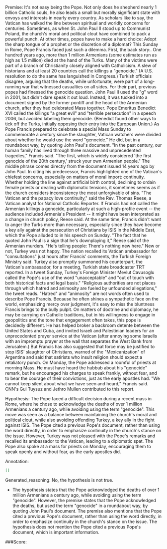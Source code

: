 
Premise:
It's not easy being the Pope. Not only does he shepherd nearly 1 billion Catholic souls, he also leads a small but morally significant state with envoys and interests in nearly every country. As scholars like to say, the Vatican has walked the line between spiritual and worldly concerns for centuries. Sometimes, as when St. John Paul II stood up to Communist Poland, the church's moral and political clout have combined to pack a powerful punch. At other times, popes have to make a hard choice: Adopt the sharp tongue of a prophet or the discretion of a diplomat? This Sunday in Rome, Pope Francis faced just such a dilemma. First, the back story:. One hundred years ago, more than 1 million Armenians (some estimates run as high as 1.5 million) died at the hand of the Turks. Many of the victims were part of a branch of Christianity closely aligned with Catholicism. A slew of  historians and at least 20 countries call the killings a "genocide." (A U.S. resolution to do the same has languished in Congress.) Turkish officials disagree, arguing that the deaths, while unfortunate, were part of a long-running war that witnessed casualties on all sides. For their part, previous popes had finessed the genocide question. John Paul II used the "g" word in 2001, but didn't dare speak it out loud. Instead, it was tucked into a document signed by the former pontiff and the head of the Armenian church, after they had celebrated Mass together. Pope Emeritus Benedict XVI called the killings "a great evil" and "terrible persecution" in a speech 2006, but avoided labeling them genocide. (Benedict found other ways to tick off the Turks, initially opposing their entry into the European Union.) As Pope Francis prepared to celebrate a special Mass Sunday to commemorate a century since the slaughter,  Vatican watchers were divided about whether he would use the word "genocide." He did, but in a roundabout way, by quoting John Paul's document. "In the past century, our human family has lived through three massive and unprecedented tragedies," Francis said. "The first, which is widely considered 'the first genocide of the 20th century,' struck your own Armenian people." The middle phrase comes directly from the document issued 14 years ago by John Paul. In citing his predecessor, Francis highlighted one of the Vatican's chiefest concerns, especially on matters of moral import: continuity. Whether holding the line against artificial birth control, declining to ordain female priests or dealing with diplomatic tensions, it sometimes seems as if the church considers inconsistency the most unforgivable of sins. "The Vatican and the papacy love continuity," said the Rev. Thomas Reese, a Vatican analyst for National Catholic Reporter. If Francis had not called the Armenian killings a genocide, particularly at such a high-profile event -- the audience included Armenia's President -- it might have been interpreted as a change in church policy, Reese said. At the same time, Francis didn't want to anger the Turks more than necessary, especially since they have become a key ally against the persecution of Christians by ISIS in the Middle East, which the Pope alluded to in his speech on Sunday. "The fact that he quoted John Paul is a sign that he's downplaying it," Reese said of the Armenian murders. "He's telling people: There's nothing new here." New or not, Turkey was not happy. The nation recalled its Vatican ambassador for "consultations" just hours after Francis' comments, the Turkish Foreign Ministry said. Turkey also promptly summoned his counterpart, the Vatican's ambassador, for a meeting, Turkish state broadcaster TRT reported. In a tweet Sunday, Turkey's Foreign Minister Mevlut Cavusoglu called the Pope's use of the word "unacceptable" and "out of touch with both historical facts and legal basis." "Religious authorities are not places through which hatred and animosity are fueled by unfounded allegations," the tweet reads. "Hatred" and "animosity" are not words often used to describe Pope Francis. Because he often shines a sympathetic face on the world, emphasizing mercy over judgment, it's easy to miss the bluntness Francis brings to the bully pulpit. On matters of doctrine and diplomacy, he may be carrying on Catholic traditions, but in his willingness to engage in geopolitics and the tone that engagement often takes, this pope is decidedly different. He has helped broker a backroom detente between the United States and Cuba, and invited Israeli and Palestinian leaders for an unprecedented prayer service at the Vatican (after annoying some Israelis with an impromptu prayer at the wall that separates the West Bank from Jerusalem.) But Francis has also suggested that force may be justified to stop ISIS' slaughter of Christians, warned of the "Mexicanization" of Argentina and said that satirists who insult religion should expect a retaliatory punch. On Monday, the Pope addressed a roomful of priests at morning Mass. He must have heard the hubbub about his "genocide" remark, but he encouraged his charges to speak frankly, without fear, and to bear the courage of their convictions, just as the early apostles had. "We cannot keep silent about what we have seen and heard," Francis said. CNN's Gul Tuysuz  and Jethro Mullen contributed to this report.


Hypothesis:
The Pope faced a difficult decision during a recent mass in Rome, where he chose to acknowledge the deaths of over 1 million Armenians a century ago, while avoiding using the term "genocide". This move was seen as a balance between maintaining the church's moral and political clout, while also avoiding offending Turkey, a key ally in the fight against ISIS. The Pope cited a previous Pope's document, rather than using the word directly, in order to emphasize continuity in the church's stance on the issue. However, Turkey was not pleased with the Pope's remarks and recalled its ambassador to the Vatican, leading to a diplomatic spat. The Pope also spoke at a mass for priests on Monday, encouraging them to speak openly and without fear, as the early apostles did.

Annotation:
```json
[]
```

Generated_reasoning:
No, the hypothesis is not true. 
- The hypothesis states that the Pope acknowledged the deaths of over 1 million Armenians a century ago, while avoiding using the term "genocide". However, the premise states that the Pope acknowledged the deaths, but used the term "genocide" in a roundabout way, by quoting John Paul's document. The premise also mentions that the Pope cited a previous Pope's document, rather than using the word directly, in order to emphasize continuity in the church's stance on the issue. The hypothesis does not mention the Pope cited a previous Pope's document, which is important information.

###Score:
